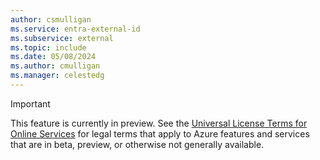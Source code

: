 ```yaml
---
author: csmulligan
ms.service: entra-external-id
ms.subservice: external
ms.topic: include
ms.date: 05/08/2024
ms.author: cmulligan
ms.manager: celestedg
---
```

> [!IMPORTANT]
> This feature is currently in preview. See the [Universal License Terms for Online Services](https://www.microsoft.com/licensing/terms/product/ForOnlineServices/all) for legal terms that apply to Azure features and services that are in beta, preview, or otherwise not generally available.